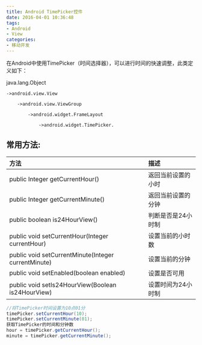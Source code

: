 ```yaml
---
title: Android TimePicker控件
date: 2016-04-01 10:36:48
tags:
- Android
- View
categories:
- 移动开发
---
```


在Android中使用TimePicker（时间选择器），可以进行时间的快速调整，此类定义如下：

java.lang.Object

   	->android.view.View

    	->android.view.ViewGroup

    		->android.widget.FrameLayout

    			->android.widget.TimePicker.

## 常用方法:

|方法|描述|
|:---|:---|
|public Integer getCurrentHour()|返回当前设置的小时|
|public Integer getCurrentMinute()|返回当前设置的分钟|
|public boolean is24HourView()|判断是否是24小时制|
|public void setCurrentHour(Integer currentHour)|设置当前的小时数|
|public void setCurrentMinute(Integer currentMinute)|设置当前的分钟|
|public void setEnabled(boolean enabled)|设置是否可用|
|public void setIs24HourView(Boolean is24HourView)|设置时间为24小时制|

```java
//将TimePicker时间设置为10点01分
timePicker.setCurrentHour(10);
timePicker.setCurrentMinute(01);
获取TimePicker的时间和分钟数
hour = timePicker.getCurrentHour();
minute = timePicker.getCurrentMinute();
```


